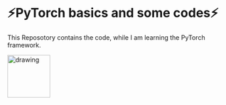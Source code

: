 
# ⚡PyTorch basics and some codes⚡

This Reposotory contains the code, while I am learning the PyTorch framework. 

<img src="https://upload.wikimedia.org/wikipedia/commons/1/10/PyTorch_logo_icon.svg" alt="drawing" width="96"/>


